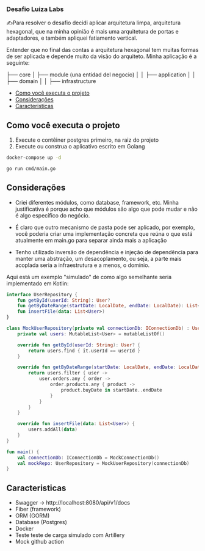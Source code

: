 ### Desafio Luiza Labs 

:writing_hand:Para resolver o desafio decidi aplicar arquitetura limpa, arquitetura hexagonal, que na minha opinião é mais uma arquitetura de portas e adaptadores, e também apliquei fatiamento vertical.

Entender que no final das contas a arquitetura hexagonal tem muitas formas de ser aplicada e depende muito da visão do arquiteto. Minha aplicação é a seguinte:


├── core
│   ├── module (una entidad del negocio)
│   │   ├── application
│   │   ├── domain
│   │   ├── infrastructure



- [Como você executa o projeto](#como-você-executa-o-projeto)
- [Considerações](#considerações)
- [Caracteristicas](#caracteristicas)

## Como você executa o projeto

1. Execute o contêiner postgres primeiro, na raiz do projeto
2. Execute ou construa o aplicativo escrito em Golang

```bash
docker-compose up -d

go run cmd/main.go
```


## Considerações

- Criei diferentes módulos, como database, framework, etc. Minha justificativa é porque acho que módulos são algo que pode mudar e não é algo específico do negócio.

- É claro que outro mecanismo de pasta pode ser aplicado, por exemplo, você poderia criar uma implementação concreta que reúna o que está atualmente em main.go para separar ainda mais a aplicação

- Tenho utilizado inversão de dependência e injeção de dependência para manter uma abstração, um desacoplamento, ou seja, a parte mais acoplada seria a infraestrutura e a menos, o domínio.

Aqui está um exemplo "simulado" de como algo semelhante seria implementado em Kotlin:

```kotlin
interface UserRepository {
    fun getById(userId: String): User?
    fun getByDateRange(startDate: LocalDate, endDate: LocalDate): List<User>
    fun insertFile(data: List<User>)
}

class MockUserRepository(private val connectionDb: IConnectionDb) : UserRepository {
    private val users: MutableList<User> = mutableListOf()

    override fun getById(userId: String): User? {
        return users.find { it.userId == userId }
    }

    override fun getByDateRange(startDate: LocalDate, endDate: LocalDate): List<User> {
        return users.filter { user ->
            user.orders.any { order ->
                order.products.any { product ->
                    product.buyDate in startDate..endDate
                }
            }
        }
    }

    override fun insertFile(data: List<User>) {
        users.addAll(data)
    }
}

fun main() {
    val connectionDb: IConnectionDb = MockConnectionDb()
    val mockRepo: UserRepository = MockUserRepository(connectionDb)
}
```

## Caracteristicas

- Swagger -> http://localhost:8080/api/v1/docs
- Fiber (framework)
- ORM (GORM)
- Database (Postgres)
- Docker
- Teste teste de carga simulado com Artillery
- Mock github action